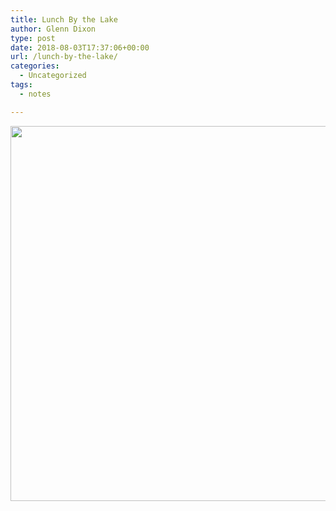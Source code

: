 ```yaml
---
title: Lunch By the Lake
author: Glenn Dixon
type: post
date: 2018-08-03T17:37:06+00:00
url: /lunch-by-the-lake/
categories:
  - Uncategorized
tags:
  - notes

---
```

[<img src="/images/2018/08/6f6ac6f8b5ba4af9a214350cb4f71a8a.jpg" width="600" height="600" style="height: auto;" class="sunlit_image" />][1]

 [1]: /images/2018/08/6f6ac6f8b5ba4af9a214350cb4f71a8a.jpg